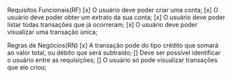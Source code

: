 Requisitos Funcionais(RF)
[x] O usuário deve poder criar uma conta;
[x] O usuário deve poder obter um extrato da sua conta;
[x] O usuário deve poder listar todas transações que já ocorreram;
[x] O usuário deve poder visualizar uma transação única;

Regras de Negócios(RN)
[x] A transação pode do tipo crédito que somará ao valor total, ou débito que será subtraído;
[] Deve ser possível identificar o usuário entre as requisições;
[] O usuário só pode visualizar transações que ele criou;
